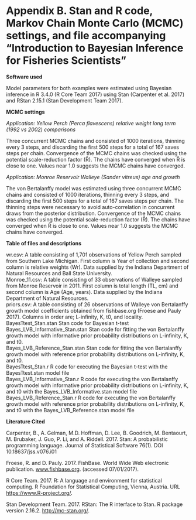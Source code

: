 # Appendix B. Stan and R code, Markov Chain Monte Carlo (MCMC) settings, and file accompanying “Introduction to Bayesian Inference for Fisheries Scientists”

<b>Software used</b>

Model parameters for both examples were estimated using Bayesian inference in R 3.4.0 (R Core Team 2017) using Stan (Carpenter et al. 2017) and RStan 2.15.1 (Stan Development Team 2017).

<b>MCMC settings</b>

<i>Application: Yellow Perch (Perca flavescens) relative weight long term (1992 vs 2002) comparisons</i>

Three concurrent MCMC chains and consisted of 1000 iterations, thinning every 3 steps, and discarding the first 500 steps for a total of 167 saves steps per chain. Convergence of the MCMC chains was checked using the potential scale-reduction factor (Ȓ). The chains have converged when Ȓ is close to one. Values near 1.0 suggests the MCMC chains have converged.

<i>Application: Monroe Reservoir Walleye (Sander vitreus) age and growth</i>

The von Bertalanffy model was estimated using three concurrent MCMC chains and consisted of 1000 iterations, thinning every 3 steps, and discarding the first 500 steps for a total of 167 saves steps per chain. The thinning steps were necessary to avoid auto-correlation in concurrent draws from the posterior distribution. Convergence of the MCMC chains was checked using the potential scale-reduction factor (Ȓ). The chains have converged when Ȓ is close to one. Values near 1.0 suggests the MCMC chains have converged.	

<b>Table of files and descriptions</b>

wr.csv: A table consisting of 1,701 observations of Yellow Perch sampled from Southern Lake Michigan. First column is Year of collection and second column is relative weights (Wr). Data supplied by the Indiana Department of Natural Resources and Ball State University.<br>
Monroe_11.csv: A table consisting of 33 observations of Walleye sampled from Monroe Reservoir in 2011. First column is total length (TL, cm) and second column is Age (Age, years). Data supplied by the Indiana Department of Natural Resources.<br>
priors.csv: A table consisting of 26 observations of Walleye von Bertalanffy growth model coefficients obtained from fishbase.org (Froese and Pauly 2017). Columns in order are; L-infinity, K, t0, and locality.<br>
BayesTtest_Stan.stan	Stan code for Bayesian t-test<br>
Bayes_LVB_Informative_Stan.stan	Stan code for fitting the von Bertalanffy growth model with informative prior probability distributions on L-infinity, K, and t0.<br>
Bayes_LVB_Reference_Stan.stan	Stan code for fitting the von Bertalanffy growth model with reference prior probability distributions on L-infinity, K, and t0.<br>
BayesTtest_Stan.r	R code for executing the Bayesian t-test with the BayesTtest.stan model file<br>
Bayes_LVB_Informative_Stan.r	R code for executing the von Bertalanffy growth model with informative prior probability distributions on L-infinity, K, and t0 with the Bayes_LVB_Informative.stan model file<br>
Bayes_LVB_Reference_Stan.r	R code for executing the von Bertalanffy growth model with reference prior probability distributions on L-infinity, K, and t0 with the Bayes_LVB_Reference.stan model file


<b>Literature Cited</b>

Carpenter, B., A. Gelman, M.D. Hoffman, D. Lee, B. Goodrich, M. Bentaourt, M. Brubaker, J. Guo, P. Li, and A. Riddell. 2017. Stan: A probabilistic programming language. Journal of Statistical Software 76(1). DOI 10.18637/jss.v076.i01

Froese, R. and D. Pauly. 2017. FishBase. World Wide Web electronic publication. www.fishbase.org. (accessed 07/01/2017).

R Core Team. 2017. R: A language and environment for statistical computing. R Foundation for Statistical Computing, Vienna, Austria. URL https://www.R-project.org/.

Stan Development Team. 2017. RStan: The R interface to Stan. R package version 2.16.2. http://mc-stan.org/.
